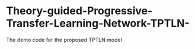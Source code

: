 # Theory-guided-Progressive-Transfer-Learning-Network-TPTLN-
The demo code for the proposed TPTLN model
